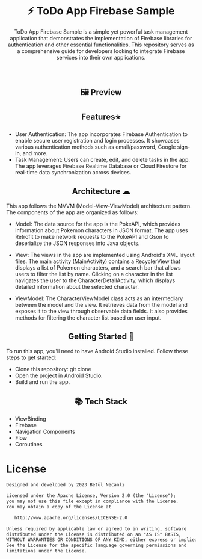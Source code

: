 # 
#  <h1 align="center">⚡️ ToDo App Firebase Sample</h1>

<p align="center">ToDo App Firebase Sample is a simple yet powerful task management application that demonstrates the implementation of Firebase libraries for authentication and other essential functionalities. This repository serves as a comprehensive guide for developers looking to integrate Firebase services into their own applications.</p><br>







#  <h2 align="center">🖼 Preview</h2>
###  


<h2 align="center">Features⭐</h2>

- User Authentication: The app incorporates Firebase Authentication to enable secure user registration and login processes. It showcases various authentication methods such as email/password, Google sign-in, and more.
- Task Management: Users can create, edit, and delete tasks in the app. The app leverages Firebase Realtime Database or Cloud Firestore for real-time data synchronization across devices.



<h2 align="center">Architecture ☁</h2>

This app follows the MVVM (Model-View-ViewModel) architecture pattern. The components of the app are organized as follows:

- Model: The data source for the app is the PokeAPI, which provides information about Pokemon characters in JSON format. The app uses Retrofit to make network requests to the PokeAPI and Gson to deserialize the JSON responses into Java objects.

- View: The views in the app are implemented using Android's XML layout files. The main activity (MainActivity) contains a RecyclerView that displays a list of Pokemon characters, and a search bar that allows users to filter the list by name. Clicking on a character in the list navigates the user to the CharacterDetailActivity, which displays detailed information about the selected character.

- ViewModel: The CharacterViewModel class acts as an intermediary between the model and the view. It retrieves data from the model and exposes it to the view through observable data fields. It also provides methods for filtering the character list based on user input.


<h2 align="center">Getting Started 🚀</h2>

To run this app, you'll need to have Android Studio installed. Follow these steps to get started:

 - Clone this repository: git clone 
 - Open the project in Android Studio.
 - Build and run the app.




<h2 align="center">📚 Tech Stack </h2>

- ViewBinding
- Firebase
- Navigation Components
- Flow
- Coroutines



# License
```xml
Designed and developed by 2023 Betül Necanlı 

Licensed under the Apache License, Version 2.0 (the "License");
you may not use this file except in compliance with the License.
You may obtain a copy of the License at

   http://www.apache.org/licenses/LICENSE-2.0

Unless required by applicable law or agreed to in writing, software
distributed under the License is distributed on an "AS IS" BASIS,
WITHOUT WARRANTIES OR CONDITIONS OF ANY KIND, either express or implied.
See the License for the specific language governing permissions and
limitations under the License.
```


